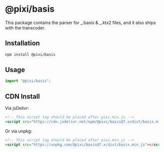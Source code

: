 # @pixi/basis

This package contains the parser for _.basis & _.ktx2 files, and it also ships with the transcoder.

## Installation

```bash
npm install @pixi/basis
```

## Usage

```js
import "@pixi/basis";
```

## CDN Install

Via jsDelivr:

```html
<!-- This script tag should be placed after pixi.min.js -->
<script src="https://cdn.jsdelivr.net/npm/@pixi/basis@7.x/dist/basis.min.js"></script>
```

Or via unpkg:

```html
<!-- This script tag should be placed after pixi.min.js -->
<script src="https://unpkg.com/@pixi/basis@7.x/dist/basis.min.js"></script>
```
